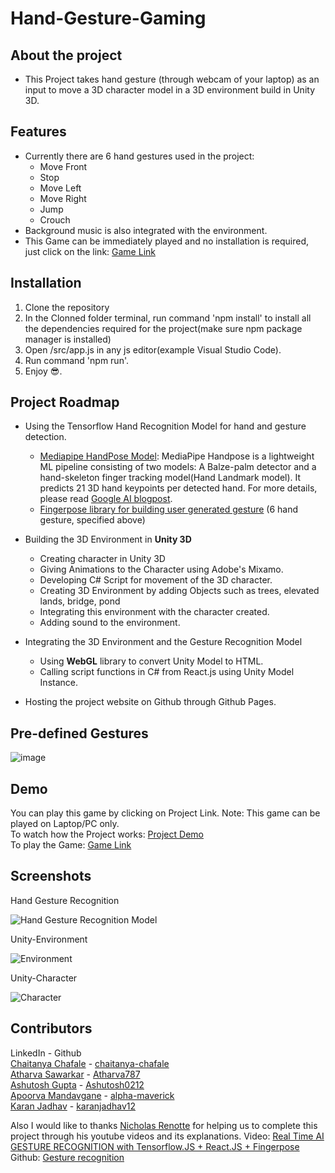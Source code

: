 # Hand-Gesture-Gaming

## About the project
* This Project takes hand gesture (through webcam of your laptop) as an input to move a 3D character model in a 3D environment build in Unity 3D.

## Features
* Currently there are 6 hand gestures used in the project:
  * Move Front
  * Stop
  * Move Left
  * Move Right
  * Jump
  * Crouch
* Background music is also integrated with the environment.
* This Game can be immediately played and no installation is required, just click on the link: [Game Link](https://chaitanya-chafale.github.io/Hand-Gesture-Gaming/)

## Installation
  1. Clone the repository
  2. In the Clonned folder terminal, run command 'npm install' to install all the dependencies required for the project(make sure npm package manager is installed)
  3. Open /src/app.js in any js editor(example Visual Studio Code).
  4. Run command 'npm run'.
  5. Enjoy 😎.

## Project Roadmap

* Using the Tensorflow Hand Recognition Model for hand and gesture detection.
  * [Mediapipe HandPose Model](https://github.com/tensorflow/tfjs-models/tree/master/handpose): MediaPipe Handpose is a lightweight ML pipeline consisting of two models: A Balze-palm detector and a hand-skeleton finger     tracking model(Hand Landmark model). It predicts 21 3D hand keypoints per detected hand. For more details, please read [Google AI blogpost](https://ai.googleblog.com/2019/08/on-device-real-time-hand-tracking-with.html).
  * [Fingerpose library for building user generated gesture](https://github.com/andypotato/fingerpose) (6 hand gesture, specified above)

* Building the 3D Environment in **Unity 3D**
  * Creating character in Unity 3D
  * Giving Animations to the Character using Adobe's Mixamo.
  * Developing C# Script for movement of the 3D character.
  * Creating 3D Environment by adding Objects such as trees, elevated lands, bridge, pond
  * Integrating this environment with the character created.
  * Adding sound to the environment.
  
* Integrating the 3D Environment and the Gesture Recognition Model
   * Using **WebGL** library to convert Unity Model to HTML.
   * Calling script functions in C# from React.js using Unity Model Instance.
   
* Hosting the project website on Github through Github Pages.

## Pre-defined Gestures
![image](https://user-images.githubusercontent.com/57006874/120470102-cc150980-c3c0-11eb-9034-3cea8e26c10a.png)

## Demo
You can play this game by clicking on Project Link.
Note: This game can be played on Laptop/PC only.<br/>
To watch how the Project works: [Project Demo](https://www.linkedin.com/posts/ashutosh-gupta-b9a949193_react-gesturerecognition-unity3d-ugcPost-6798659191981514752-CFtx) <br/>
To play the Game: [Game Link](https://chaitanya-chafale.github.io/Hand-Gesture-Gaming/)


## Screenshots

Hand Gesture Recognition

![Hand Gesture Recognition Model](https://user-images.githubusercontent.com/57006874/120469047-81df5880-c3bf-11eb-8644-de02c66c5e06.gif)

Unity-Environment

![Environment](https://github.com/chaitanya-chafale/Hand-Gesture-Gaming/blob/main/public/Unity%20Environment.gif)

Unity-Character

![Character](https://user-images.githubusercontent.com/57006874/120463113-332ec000-c3b9-11eb-931f-c5867198de9c.png)


## Contributors
LinkedIn - Github <br/>
[Chaitanya Chafale](https://www.linkedin.com/in/chaitanya-chafale/) - [chaitanya-chafale](https://github.com/chaitanya-chafale) <br/>
[Atharva Sawarkar](https://www.linkedin.com/in/atharvasawarkar/) - [Atharva787](https://github.com/Atharva787) <br/>
[Ashutosh Gupta](https://www.linkedin.com/in/ashutosh-gupta-b9a949193/) - [Ashutosh0212](https://github.com/Ashutosh0212) <br/>
[Apoorva Mandavgane](https://www.linkedin.com/in/apoorva-ashish-mandavgane-b116a718b/) - [alpha-maverick](https://github.com/alpha-maverick) <br/>
[Karan Jadhav](https://www.linkedin.com/in/karan-jadhav-722a71176/) - [karanjadhav12](https://github.com/karanjadhav12)

Also I would like to thanks [Nicholas Renotte](https://www.linkedin.com/in/nicholasrenotte/) for helping us to complete this project through his youtube videos and its explanations.
Video: [Real Time AI GESTURE RECOGNITION with Tensorflow.JS + React.JS + Fingerpose](https://www.youtube.com/watch?v=9MTiQMxTXPE&list=PLgNJO2hghbmhqne2KldbiWfzMGJSB6mQK&index=5)<br/>
Github: [Gesture recognition](https://github.com/nicknochnack/GestureRecognition)

